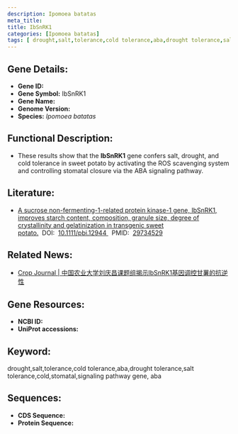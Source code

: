 ```yaml
---
description: Ipomoea batatas
meta_title:
title: IbSnRK1
categories: [Ipomoea batatas]
tags: [ drought,salt,tolerance,cold tolerance,aba,drought tolerance,salt tolerance,cold,stomatal,signaling pathway gene, aba  ]
---
```


## Gene Details:
- **Gene ID:**	[]()
- **Gene Symbol:** IbSnRK1
- **Gene Name:** 
- **Genome Version:** []()
- **Species:** *Ipomoea batatas*

## Functional Description:
   - These results show that the **IbSnRK1** gene confers salt, drought, and cold tolerance in sweet potato by activating the ROS scavenging system and controlling stomatal closure via the ABA signaling pathway.

## Literature:
   - [A sucrose non-fermenting-1-related protein kinase-1 gene, IbSnRK1, improves starch content, composition, granule size, degree of crystallinity and gelatinization in transgenic sweet potato.]( sciencedirect.com/science/article/pii/S2214514120300829)&nbsp;&nbsp;DOI:&nbsp;&nbsp;[10.1111/pbi.12944 ](sciencedirect.com/science/article/pii/S2214514120300829)&nbsp;&nbsp;PMID:&nbsp;&nbsp;[29734529](https://pubmed.ncbi.nlm.nih.gov/29734529/)

## Related News:
   - [Crop Journal  | 中国农业大学刘庆昌课题组揭示IbSnRK1基因调控甘薯的抗逆性](https://mp.weixin.qq.com/s?__biz=Mzg3MDEwNDEyMg==&mid=2247492002&idx=4&sn=44b63ce935b6cad54089802a65ec7a2a&chksm=ce904cf7f9e7c5e137ec4c12875fdd3cc5321bc7b45ecc7238f6c8e7eb620c2e560498d10334&scene=27#wechat_redirect)

## Gene Resources:
- **NCBI ID:** [](https://www.ncbi.nlm.nih.gov/gene/?term=)
- **UniProt accessions:** [](https://www.uniprot.org/uniprotkb//entry)

## Keyword:
drought,salt,tolerance,cold tolerance,aba,drought tolerance,salt tolerance,cold,stomatal,signaling pathway gene, aba 

## Sequences:
- **CDS Sequence:**
- **Protein Sequence:**
